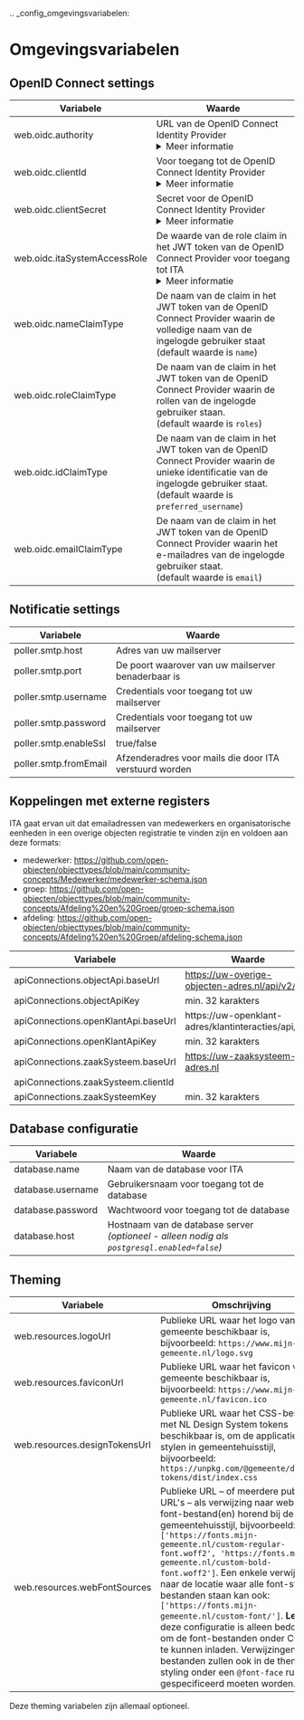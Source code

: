 .. _config_omgevingsvariabelen:

Omgevingsvariabelen
===================

OpenID Connect settings
---------------------------------
| **Variabele**                      | **Waarde**                                                                                                  |
|------------------------------------|----------------------------------------------------------------------------------------------------------|
| web.oidc.authority            | URL van de OpenID Connect Identity Provider <details> <summary>Meer informatie </summary>Bijvoorbeeld: `https://login.microsoftonline.com/ce1a3f2d-2265-4517-a8b4-3e4f381461ab/v2.0` </details>         |
| web.oidc.clientId            | Voor toegang tot de OpenID Connect Identity Provider <details> <summary>Meer informatie </summary>Bijvoorbeeld: `54f66f54-71e5-45f1-8634-9158c41f602a` </details>  |
| web.oidc.clientSecret            | Secret voor de OpenID Connect Identity Provider <details> <summary>Meer informatie </summary>Bijvoorbeeld: `VM2B!ccnebNe.M*gxH63*NXc8iTiAGhp` </details>    |
| web.oidc.itaSystemAccessRole            | De waarde van de role claim in het JWT token van de OpenID Connect Provider voor toegang tot ITA <details> <summary>Meer informatie </summary>Bijvoorbeeld: `ITA-Gebruiker` </details>     |
| web.oidc.nameClaimType            | De naam van de claim in het JWT token van de OpenID Connect Provider waarin de volledige naam van de ingelogde gebruiker staat <br/> (default waarde is `name`) |
| web.oidc.roleClaimType            | De naam van de claim in het JWT token van de OpenID Connect Provider waarin de rollen van de ingelogde gebruiker staan. <br/> (default waarde is `roles`)  |
| web.oidc.idClaimType            | De naam van de claim in het JWT token van de OpenID Connect Provider waarin de unieke identificatie van de ingelogde gebruiker staat. <br/> (default waarde is `preferred_username`)   |
| web.oidc.emailClaimType            | De naam van de claim in het JWT token van de OpenID Connect Provider waarin het e-mailadres van de ingelogde gebruiker staat. <br/> (default waarde is `email`)   |

Notificatie settings
---------------------------------

| **Variabele**                      | **Waarde**                                                                                                  |
|------------------------------------|----------------------------------------------------------------------------------------------------------|
| poller.smtp.host            | Adres van uw mailserver                                                                                  |
| poller.smtp.port            | De poort waarover van uw mailserver benaderbaar is                                                      |
| poller.smtp.username        | Credentials voor toegang tot uw mailserver                                                               |
| poller.smtp.password        | Credentials voor toegang tot uw mailserver                                                               |
| poller.smtp.enableSsl       | true/false                                                                                                |
| poller.smtp.fromEmail       | Afzenderadres voor mails die door ITA verstuurd worden                                                   |

 
Koppelingen met externe registers
---------------------------------

ITA gaat ervan uit dat emailadressen van medewerkers en organisatorische eenheden in een overige objecten registratie te vinden zijn en voldoen aan deze formats:
- medewerker: https://github.com/open-objecten/objecttypes/blob/main/community-concepts/Medewerker/medewerker-schema.json
- groep: https://github.com/open-objecten/objecttypes/blob/main/community-concepts/Afdeling%20en%20Groep/groep-schema.json
- afdeling:  https://github.com/open-objecten/objecttypes/blob/main/community-concepts/Afdeling%20en%20Groep/afdeling-schema.json

| **Variabele**                      | **Waarde**                                                                                                  |
|------------------------------------|----------------------------------------------------------------------------------------------------------|
| apiConnections.objectApi.baseUrl | https://uw-overige-objecten-adres.nl/api/v2/  |
| apiConnections.objectApiKey | min. 32 karakters  |
| apiConnections.openKlantApi.baseUrl | https://uw-openklant-adres/klantinteracties/api/v1/  |
| apiConnections.openKlantApiKey | min. 32 karakters  |
| apiConnections.zaakSysteem.baseUrl |  https://uw-zaaksysteem-adres.nl |
| apiConnections.zaakSysteem.clientId |   |
| apiConnections.zaakSysteemKey |  min. 32 karakters |


Database configuratie
---------------------------------
| **Variabele**                      | **Waarde**                                                                                                  |
|------------------------------------|----------------------------------------------------------------------------------------------------------|
| database.name            | Naam van de database voor ITA                                                         |
| database.username        | Gebruikersnaam voor toegang tot de database                                           |
| database.password        | Wachtwoord voor toegang tot de database                                               |
| database.host            | Hostnaam van de database server *(optioneel - alleen nodig als `postgresql.enabled=false`)* |

Theming
------------------

| Variabele                       | Omschrijving |
|--------------------------------|--------------|
| web.resources.logoUrl          | Publieke URL waar het logo van de gemeente beschikbaar is, bijvoorbeeld: `https://www.mijn-gemeente.nl/logo.svg` |
| web.resources.faviconUrl       | Publieke URL waar het favicon van de gemeente beschikbaar is, bijvoorbeeld: `https://www.mijn-gemeente.nl/favicon.ico` |
| web.resources.designTokensUrl  | Publieke URL waar het CSS-bestand met NL Design System tokens beschikbaar is, om de applicatie te stylen in gemeentehuisstijl, bijvoorbeeld: `https://unpkg.com/@gemeente/design-tokens/dist/index.css` |
| web.resources.webFontSources   | Publieke URL – of meerdere publieke URL's – als verwijzing naar web-font-bestand(en) horend bij de gemeentehuisstijl, bijvoorbeeld: `['https://fonts.mijn-gemeente.nl/custom-regular-font.woff2', 'https://fonts.mijn-gemeente.nl/custom-bold-font.woff2']`. Een enkele verwijzing naar de locatie waar alle font-style-bestanden staan kan ook: `['https://fonts.mijn-gemeente.nl/custom-font/']`. **Let op:** deze configuratie is alleen bedoeld om de font-bestanden onder CORS te kunnen inladen. Verwijzingen naar bestanden zullen ook in de theme styling onder een `@font-face` ruleset gespecificeerd moeten worden. |


Deze theming variabelen zijn allemaal optioneel.
